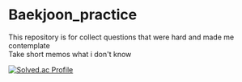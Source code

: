 # Baekjoon_practice
This repository is for collect questions that were hard and made me contemplate  
Take short memos what i don't know  


[![Solved.ac Profile](http://mazassumnida.wtf/api/generate_badge?boj=ya8406)](https://solved.ac/ya8406)
